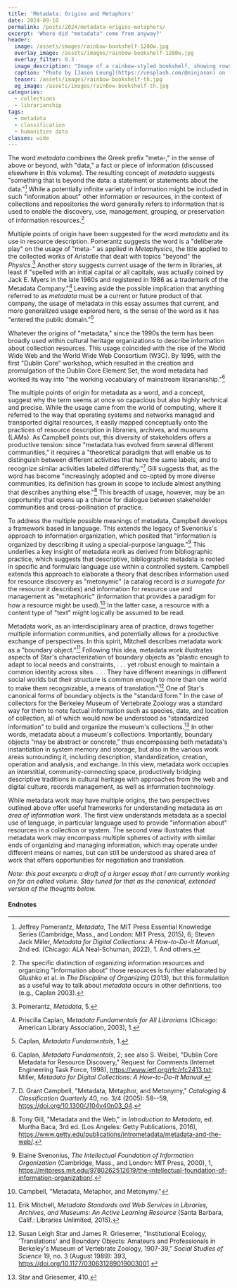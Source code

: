 ```yaml
---
title: 'Metadata: Origins and Metaphors'
date: 2024-09-10
permalink: /posts/2024/metadata-origins-metaphors/
excerpt: 'Where did "metadata" come from anyway?'
header:
  image: /assets/images/rainbow-bookshelf-1280w.jpg
  overlay_image: /assets/images/rainbow-bookshelf-1280w.jpg
  overlay_filter: 0.3
  image_description: "Image of a rainbow-styled bookshelf, showing rows of book spines with red, yellow, and orange colors."
  caption: "Photo by [Jason Leung](https://unsplash.com/@ninjason) on [Unsplash](https://unsplash.com/s/photos/library)"
  teaser: /assets/images/rainbow-bookshelf-th.jpg
  og_image: /assets/images/rainbow-bookshelf-th.jpg
categories:
  - collections
  - librarianship
tags:
  - metadata
  - classification
  - humanities data
classes: wide
---
```


The word *metadata* combines the Greek prefix "meta-," in the sense of
above or beyond, with "data," a fact or piece of information (discussed
elsewhere in this volume). The resulting concept of *metadata* suggests
"something that is beyond the data: a statement or statements about the
data."[^1] While a potentially infinite variety of information might be
included in such "information about" other information or resources, in
the context of collections and repositories the word generally refers to
information that is used to enable the discovery, use, management,
grouping, or preservation of information resources.[^2]

Multiple points of origin have been suggested for the word *metadata*
and its use in resource description. Pomerantz suggests the word is a
"deliberate play" on the usage of "meta-" as applied in *Metaphysics*,
the title applied to the collected works of Aristotle that dealt with
topics "beyond" the *Physics*.[^3] Another story suggests current usage
of the term in libraries, at least if "spelled with an initial capital
or all capitals, was actually coined by Jack E. Myers in the late 1960s
and registered in 1986 as a trademark of the Metadata Company."[^4]
Leaving aside the possible implication that anything referred to as
*metadata* must be a current or future product of that company, the
usage of metadata in this essay assumes that current, and more
generalized usage explored here, is the sense of the word as it has
"entered the public domain."[^5]

Whatever the origins of "metadata," since the 1990s the term has been
broadly used within cultural heritage organizations to describe
information about collection resources. This usage coincided with the
rise of the World Wide Web and the World Wide Web Consortium (W3C). By
1995, with the first "Dublin Core" workshop, which resulted in the
creation and promulgation of the Dublin Core Element Set, the word
metadata had worked its way into "the working vocabulary of mainstream
librarianship."[^6]

The multiple points of origin for metadata as a word, and a concept,
suggest why the term seems at once so capacious but also highly
technical and precise. While the usage came from the world of computing,
where it referred to the way that operating systems and networks managed
and transported digital resources, it easily mapped conceptually onto
the practices of resource description in libraries, archives, and
museums (LAMs). As Campbell points out, this diversity of stakeholders
offers a productive tension: since "metadata has evolved from several
different communities," it requires a "theoretical paradigm that will
enable us to distinguish between different activities that have the same
labels, and to recognize similar activities labeled differently."[^7]
Gill suggests that, as the word has become "increasingly adopted and
co-opted by more diverse communities, its definition has grown in scope
to include almost anything that describes anything else."[^8] This
breadth of usage, however, may be an opportunity that opens up a chance
for dialogue between stakeholder communities and cross-pollination of
practice.

To address the multiple possible meanings of metadata, Campbell develops
a framework based in language. This extends the legacy of Svenonius's
approach to information organization, which posited that "information is
organized by describing it using a special-purpose language."[^9] This
underlies a key insight of metadata work as derived from bibliographic
practice, which suggests that descriptive, bibliographic metadata is
rooted in specific and formulaic language use within a controlled
system. Campbell extends this approach to elaborate a theory that
describes information used for resource discovery as "metonymic" (a
catalog record is *a surrogate for* the resource it describes) and
information for resource use and management as "metaphoric" (information
that provides a paradigm for how a resource might be used).[^10] In the
latter case, a resource with a content type of "text" might logically be
assumed to be read.

Metadata work, as an interdisciplinary area of practice, draws together
multiple information communities, and potentially allows for a
productive exchange of perspectives. In this spirit, Mitchell describes
metadata work as a "boundary object."[^11] Following this idea, metadata
work illustrates aspects of Star's characterization of boundary objects
as "plastic enough to adapt to local needs and constraints, . . . yet
robust enough to maintain a common identity across sites. . . . They
have different meanings in different social worlds but their structure
is common enough to more than one world to make them recognizable, a
means of translation."[^12] One of Star's canonical forms of boundary
objects is the "standard form." In the case of collectors for the
Berkeley Museum of Vertebrate Zoology was a standard way for them to
note factual information such as species, date, and location of
collection, all of which would now be understood as "standardized
information" to build and organize the museum's collections.[^13] In
other words, metadata about a museum's collections. Importantly,
boundary objects "may be abstract or concrete," thus encompassing both
metadata's instantiation in system memory and storage, but also in the
various work areas surrounding it, including description,
standardization, creation, operation and analysis, and exchange. In this
view, metadata work occupies an interstitial, community-connecting
space, productively bridging descriptive traditions in cultural heritage
with approaches from the web and digital culture, records management, as
well as information technology.

While metadata work may have multiple origins, the two perspectives
outlined above offer useful frameworks for understanding metadata as *an
area of information work*. The first view understands metadata as a
special use of language, in particular language used to provide
"information about" resources in a collection or system. The second view
illustrates that metadata work may encompass multiple spheres of
activity with similar ends of organizing and managing information, which
may operate under different means or names, but can still be understood
as shared area of work that offers opportunities for negotiation and
translation.

*Note: this post excerpts a draft of a larger essay that I am
currently working on for an edited volume. Stay tuned for that as the
canonical, extended version of the thoughts below.*

#### Endnotes

[^1]: Jeffrey Pomerantz, *Metadata*, The MIT Press Essential Knowledge
    Series (Cambridge, Mass., and London: MIT Press, 2015), 6; Steven
    Jack Miller, *Metadata for Digital Collections: A How-to-Do-It
    Manual*, 2nd ed. (Chicago: ALA Neal-Schuman, 2022), 1. And others.

[^2]: The specific distinction of organizing information resources and
    organizing "information about" those resources is further elaborated
    by Glushko et al. in *The Discipline of Organizing* (2013), but this
    formulation as a useful way to talk about *metadata* occurs in other
    definitions, too (e.g., Caplan 2003).

[^3]: Pomerantz, *Metadata*, 5.

[^4]: Priscilla Caplan, *Metadata Fundamentals for All Librarians*
    (Chicago: American Library Association, 2003), 1.

[^5]: Caplan, *Metadata Fundamentals*, 1.

[^6]: Caplan, *Metadata Fundamentals*, 2; see also S. Weibel,
    "Dublin Core Metadata for Resource Discovery,"
    Request for Comments (Internet Engineering Task Force,
    1998), https://www.ietf.org/rfc/rfc2413.txt; Miller, *Metadata for
    Digital Collections: A How-to-Do-It Manual*.

[^7]: D. Grant Campbell, "Metadata, Metaphor, and Metonymy," *Cataloging
    & Classification Quarterly* 40, no. 3/4 (2005): 58--59,
    https://doi.org/10.1300/J104v40n03_04.

[^8]: Tony Gill, "Metadata and the Web," in *Introduction to Metadata*,
    ed. Murtha Baca, 3rd ed. (Los Angeles: Getty Publications, 2016),
    https://www.getty.edu/publications/intrometadata/metadata-and-the-web/.

[^9]: Elaine Svenonius, *The Intellectual Foundation of Information
    Organization* (Cambridge, Mass., and London: MIT Press, 2000), 1,
    https://mitpress.mit.edu/9780262512619/the-intellectual-foundation-of-information-organization/.

[^10]: Campbell, "Metadata, Metaphor, and Metonymy."

[^11]: Erik Mitchell, *Metadata Standards and Web Services in Libraries,
    Archives, and Museums: An Active Learning Resource* (Santa Barbara,
    Calif.: Libraries Unlimited, 2015).

[^12]: Susan Leigh Star and James R. Griesemer, "Institutional Ecology,
    'Translations' and Boundary Objects: Amateurs and Professionals in
    Berkeley's Museum of Vertebrate Zoology, 1907-39," *Social Studies
    of Science* 19, no. 3 (August 1989): 393,
    https://doi.org/10.1177/030631289019003001.

[^13]: Star and Griesemer, 410.
